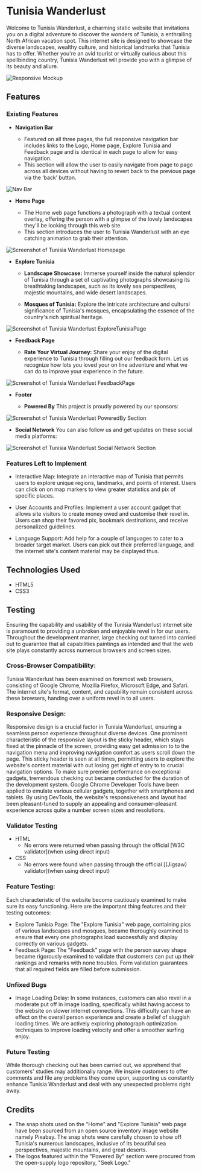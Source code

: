 # Tunisia Wanderlust

Welcome to Tunisia Wanderlust, a charming static website that invitations you on a digital adventure to discover the wonders of Tunisia, a enthralling North African vacation spot. This internet site is designed to showcase the diverse landscapes, wealthy culture, and historical landmarks that Tunisia has to offer. Whether you're an avid tourist or virtually curious about this spellbinding country, Tunisia Wanderlust will provide you with a glimpse of its beauty and allure.

![Responsive Mockup](media/mockup.png)

## Features

### Existing Features

- __Navigation Bar__

  - Featured on all three pages, the full responsive navigation bar includes links to the Logo, Home page, Explore Tunisia and Feedback page and is identical in each page to allow for easy navigation.
  - This section will allow the user to easily navigate from page to page across all devices without having to revert back to the previous page via the ‘back’ button. 

![Nav Bar](media/nav-bar.png)

- __Home Page__

  - The Home web page functions a photograph with a textual content overlay, offering the person with a glimpse of the lovely landscapes they'll be looking through this web site.
  - This section introduces the user to Tunisia Wanderlust with an eye catching animation to grab their attention.

![Screenshot of Tunisia Wanderlust Homepage](media/home-page.png)

- __Explore Tunisia__

  - **Landscape Showcase:** Immerse yourself inside the natural splendor of Tunisia through a set of captivating photographs showcasing its breathtaking landscapes, such as its lovely sea perspectives, majestic mountains, and wide desert landscapes.

  - **Mosques of Tunisia:** Explore the intricate architecture and cultural significance of Tunisia's mosques, encapsulating the essence of the country's rich spiritual heritage.

![Screenshot of Tunisia Wanderlust ExploreTunisiaPage ](media/explore-tunisia-page.png)

- __Feedback Page__

  - **Rate Your Virtual Journey:** Share your enjoy of the digital experience to Tunisia through filling out our feedback form. Let us recognize how lots you loved your on line adventure and what we can do to improve your experience in the future.

![Screenshot of Tunisia Wanderlust FeedbackPage ](media/feedback-page.png)

- __Footer__

  - **Powered By** This project is proudly powered by our sponsors:

![Screenshot of Tunisia Wanderlust PoweredBy Section ](media/powered-by-section.png)

  - **Social Network** You can also follow us and get updates on these social media platforms:

![Screenshot of Tunisia Wanderlust Social Network Section](media/social-network-section.png)

### Features Left to Implement
- Interactive Map: Integrate an interactive map of Tunisia that permits users to explore unique regions, landmarks, and points of interest. Users can click on on map markers to view greater statistics and pix of specific places.

- User Accounts and Profiles: Implement a user account gadget that allows site visitors to create money owed and customise their revel in. Users can shop their favored pix, bookmark destinations, and receive personalized guidelines.

- Language Support: Add help for a couple of languages to cater to a broader target market. Users can pick out their preferred language, and the internet site's content material may be displayed thus.

## Technologies Used

- HTML5
- CSS3

## Testing

Ensuring the capability and usability of the Tunisia Wanderlust internet site is paramount to providing a unbroken and enjoyable revel in for our users. Throughout the development manner, large checking out turned into carried out to guarantee that all capabilities paintings as intended and that the web site plays constantly across numerous browsers and screen sizes.

### Cross-Browser Compatibility:
Tunisia Wanderlust has been examined on foremost web browsers, consisting of Google Chrome, Mozilla Firefox, Microsoft Edge, and Safari. The internet site's format, content, and capability remain consistent across these browsers, handing over a uniform revel in to all users.


### Responsive Design:
Responsive design is a crucial factor in Tunisia Wanderlust, ensuring a seamless person experience throughout diverse devices. One prominent characteristic of the responsive layout is the sticky header, which stays fixed at the pinnacle of the screen, providing easy get admission to to the navigation menu and improving navigation comfort as users scroll down the page. This sticky header is seen at all times, permitting users to explore the website's content material with out losing get right of entry to to crucial navigation options. To make sure premier performance on exceptional gadgets, tremendous checking out became conducted for the duration of the development system. Google Chrome Developer Tools have been applied to emulate various cellular gadgets, together with smartphones and tablets. By using DevTools, the website's responsiveness and layout had been pleasant-tuned to supply an appealing and consumer-pleasant experience across quite a number screen sizes and resolutions.

### Validator Testing 

- HTML
  - No errors were returned when passing through the official [W3C validator](when using direct input)
- CSS
  - No errors were found when passing through the official [(Jigsaw) validator](when using direct input)

### Feature Testing:
Each characteristic of the website become cautiously examined to make sure its easy functioning. Here are the important thing features and their testing outcomes:
*  Explore Tunisia Page: The "Explore Tunisia" web page, containing pics of various landscapes and mosques, became thoroughly examined to ensure that every one photographs load successfully and display correctly on various gadgets.
* Feedback Page: The "Feedback" page with the person survey shape became rigorously examined to validate that customers can put up their rankings and remarks with none troubles. Form validation guarantees that all required fields are filled before submission.

### Unfixed Bugs
- Image Loading Delay: In some instances, customers can also revel in a moderate put off in image loading, specifically whilst having access to the website on slower internet connections. This difficulty can have an effect on the overall person experience and create a belief of sluggish loading times. We are actively exploring photograph optimization techniques to improve loading velocity and offer a smoother surfing enjoy.

### Future Testing
While thorough checking out has been carried out, we apprehend that customers' studies may additionally range. We inspire customers to offer comments and file any problems they come upon, supporting us constantly enhance Tunisia Wanderlust and deal with any unexpected problems right away.

## Credits
- The snap shots used on the "Home" and "Explore Tunisia" web page have been sourced from an open source inventory image website namely Pixabay. The snap shots were carefully chosen to show off Tunisia's numerous landscapes, inclusive of its beautiful sea perspectives, majestic mountains, and great deserts.
- The logos featured within the "Powered By" section were procured from the open-supply logo repository, "Seek Logo."